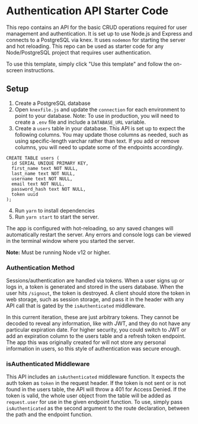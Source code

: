 # Authentication API Starter Code
This repo contains an API for the basic CRUD operations required for user management and authentication. It is set up to use Node.js and Express and connects to a PostgreSQL via knex. It uses `nodemon` for starting the server and hot reloading. This repo can be used as starter code for any Node/PostgreSQL project that requires user authentication.

To use this template, simply click "Use this template" and follow the on-screen instructions.

## Setup
1. Create a PostgreSQL database
2. Open `knexfile.js` and update the `connection` for each environment to point to your database. Note: To use in production, you will need to create a `.env` file and include a `DATABASE_URL` variable.
3. Create a `users` table in your database. This API is set up to expect the following columns. You may update those columns as needed, such as using specific-length varchar rather than text. If you add or remove columns, you will need to update some of the endpoints accordingly.
```
CREATE TABLE users (
  id SERIAL UNIQUE PRIMARY KEY,
  first_name text NOT NULL,
  last_name text NOT NULL,
  username text NOT NULL,
  email text NOT NULL,
  password_hash text NOT NULL,
  token uuid
);
```
4. Run `yarn` to install dependencies
5. Run `yarn start` to start the server.

The app is configured with hot-reloading, so any saved changes will automatically restart the server. Any errors and console logs can be viewed in the terminal window where you started the server.

**Note:** Must be running Node v12 or higher.

### Authentication Method

Sessions/authentication are handled via tokens. When a user signs up or logs in, a token is generated and stored in the users database. When the user hits `/signout`, the token is destroyed. A client should store the token in web storage, such as session storage, and pass it in the header with any API call that is gated by the `isAuthenticated` middleware.

In this current iteration, these are just arbitrary tokens. They cannot be decoded to reveal any information, like with JWT, and they do not have any particular expiration date. For higher security, you could switch to JWT or add an expiration column to the users table and a refresh token endpoint. The app this was originally created for will not store any personal information in users, so this style of authentication was secure enough.

### isAuthenticated Middleware

This API includes an `isAuthenticated` middleware function. It expects the auth token as `token` in the request header. If the token is not sent or is not found in the users table, the API will throw a 401 for Access Denied. If the token is valid, the whole user object from the table will be added as `request.user` for use in the given endpoint function. To use, simply pass `isAuthenticated` as the second argument to the route declaration, between the path and the endpoint function.